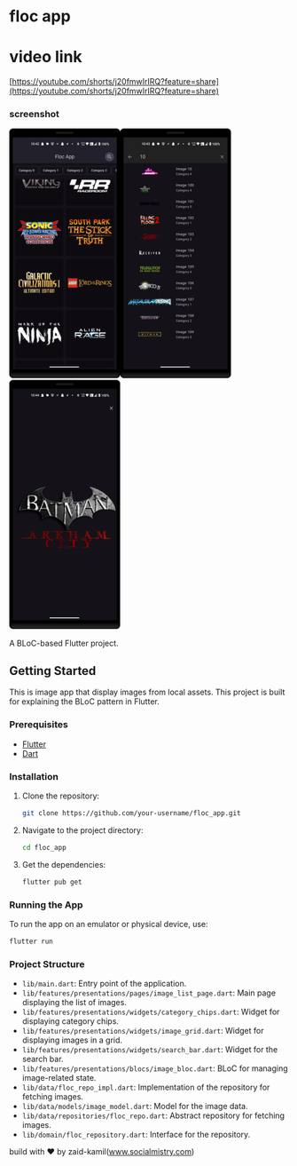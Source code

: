 
# floc app

# video link

[https://youtube.com/shorts/j20fmwIrIRQ?feature=share](https://youtube.com/shorts/j20fmwIrIRQ?feature=share)

### screenshot 
<img src="screenshots/list.png" width="200"/><img src="screenshots/search.png" width="200"/><img src="screenshots/view.png" width="200"/>

A BLoC-based Flutter project.

## Getting Started

This is image app that display images from local assets. This project is built for explaining the BLoC pattern in Flutter.

### Prerequisites

- [Flutter](https://flutter.dev/docs/get-started/install)
- [Dart](https://dart.dev/get-dart)

### Installation

1. Clone the repository:
   ```sh
   git clone https://github.com/your-username/floc_app.git
   ```
2. Navigate to the project directory:
   ```sh
   cd floc_app
   ```
3. Get the dependencies:
   ```sh
   flutter pub get
   ```

### Running the App

To run the app on an emulator or physical device, use:
```sh
flutter run
```

### Project Structure

- `lib/main.dart`: Entry point of the application.
- `lib/features/presentations/pages/image_list_page.dart`: Main page displaying the list of images.
- `lib/features/presentations/widgets/category_chips.dart`: Widget for displaying category chips.
- `lib/features/presentations/widgets/image_grid.dart`: Widget for displaying images in a grid.
- `lib/features/presentations/widgets/search_bar.dart`: Widget for the search bar.
- `lib/features/presentations/blocs/image_bloc.dart`: BLoC for managing image-related state.
- `lib/data/floc_repo_impl.dart`: Implementation of the repository for fetching images.
- `lib/data/models/image_model.dart`: Model for the image data.
- `lib/data/repositories/floc_repo.dart`: Abstract repository for fetching images.
- `lib/domain/floc_repository.dart`: Interface for the repository.

build with ❤️ by zaid-kamil(www.socialmistry.com)